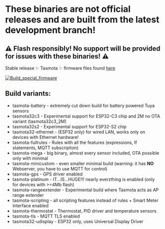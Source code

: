 # These binaries are not official releases and are built from the latest development branch! 
## :warning: Flash responsibly! No support will be provided for issues with these binaries! :warning:

Stable release ✨ Tasmota ✨ firmware files found [here](https://github.com/tasmota/install/tree/main/firmware/release)

[![Build_special_firmware](https://github.com/Jason2866/Tasmota-specials/actions/workflows/Build_special_firmware.yml/badge.svg)](https://github.com/Jason2866/Tasmota-specials/actions/workflows/Build_special_firmware.yml)

## Build variants:
 - tasmota-battery - extremely cut down build for battery powered Tuya sensors
 - tasmota32c3 - Experimental support for ESP32-C3 chip and 2M no OTA variant (tasmota32c3_2M)
 - tasmota32s2 - Experimental support for ESP32-S2 chip
 - tasmota32-ethernet - (ESP32 only) for wired LAN, works only on devices with Ethernet hardware!
 - tasmota-fullrules - Rules with all the features (expressions, If statements, MQTT subscription)
 - tasmota-mega - big binary, almost every sensor included, OTA possible only with minimal
 - tasmota-minicustom - even smaller minimal build (warning: it has **NO** Webserver, you have to use MQTT for control)
 - tasmota-gps - GPS driver enabled
 - tasmota-platinum - IT...IS...HUGE!!! nearly everzthing is enabled (only for devices with >=4Mb flash)
 - tasmota-rangeextender - Experimental build where Tasmota acts as AP range extender
 - tasmota-scripting - all scripting features instead of rules + Smart Meter Interface enabled
 - tasmota-thermostat - Thermostat, PID driver and temperature sensors
 - tasmota-tls - MQTT TLS enabled
 - tasmota32-udisplay - ESP32 only, uses Universal Display Driver

